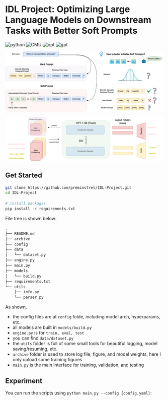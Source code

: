 # IDL Project: Optimizing Large Language Models on Downstream Tasks with Better Soft Prompts

<img alt="python" src="https://img.shields.io/badge/-Python-74787a?style=flat-square&logo=python&logoColor=white" /> <img alt="CMU" src="https://img.shields.io/badge/CMU-11785-red?style=flat-square" /> <img alt="opt" src="https://img.shields.io/badge/Meta-OPT-blue?style=flat-square&logo=Meta"> <img alt="gpt" src="https://img.shields.io/badge/OpenAI-GPT-green?style=flat-square&logo=OpenAI">

![](figs/soft.png)

![](figs/arch.png)

## Get Started

```bash
git clone https://github.com/preminstrel/IDL-Project.git
cd IDL-Project

# install packages
pip install -r requirements.txt
```

File tree is shown below:

```bash
.
├── README.md
├── archive
├── config
├── data
│   └── dataset.py
├── engine.py
├── main.py
├── models
│   └── build.py
├── requirements.txt
└── utils
    ├── info.py
    └── parser.py
```

As shown,

- the config files are at `config` folde, including model arch, hyperparams, etc.
- all models are built in `models/build.py`
- `engine.py` is for `train, eval, test`
- you can find `data/dataset.py`
- the `utils` folder is full of some small tools for beautiful logging, model saving/resuming, etc.
- `archive` folder is used to store log file, figure, and model weights, here I only upload some training figures
- `main.py` is the main interface for training, validation, and testing

## Experiment

You can run the scripts using `python main.py --config {config.yaml}`:

